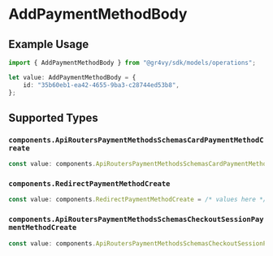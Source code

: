# AddPaymentMethodBody

## Example Usage

```typescript
import { AddPaymentMethodBody } from "@gr4vy/sdk/models/operations";

let value: AddPaymentMethodBody = {
    id: "35b60eb1-ea42-4655-9ba3-c28744ed53b8",
};
```

## Supported Types

### `components.ApiRoutersPaymentMethodsSchemasCardPaymentMethodCreate`

```typescript
const value: components.ApiRoutersPaymentMethodsSchemasCardPaymentMethodCreate = /* values here */
```

### `components.RedirectPaymentMethodCreate`

```typescript
const value: components.RedirectPaymentMethodCreate = /* values here */
```

### `components.ApiRoutersPaymentMethodsSchemasCheckoutSessionPaymentMethodCreate`

```typescript
const value: components.ApiRoutersPaymentMethodsSchemasCheckoutSessionPaymentMethodCreate = /* values here */
```

